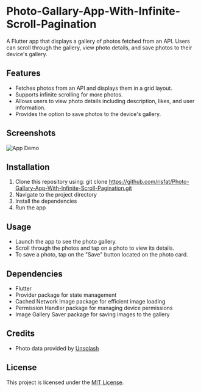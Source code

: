 # Photo-Gallary-App-With-Infinite-Scroll-Pagination

A Flutter app that displays a gallery of photos fetched from an API. Users can scroll through the gallery, view photo details, and save photos to their device's gallery.

## Features

- Fetches photos from an API and displays them in a grid layout.
- Supports infinite scrolling for more photos.
- Allows users to view photo details including description, likes, and user information.
- Provides the option to save photos to the device's gallery.

## Screenshots

![App Demo](https://github.com/risfat/iXora_Solution_Assignment/blob/main/app_demo.gif)

## Installation

1. Clone this repository using: git clone https://github.com/risfat/Photo-Gallary-App-With-Infinite-Scroll-Pagination.git
2. Navigate to the project directory
3. Install the dependencies
4. Run the app



## Usage

- Launch the app to see the photo gallery.
- Scroll through the photos and tap on a photo to view its details.
- To save a photo, tap on the "Save" button located on the photo card.

## Dependencies

- Flutter
- Provider package for state management
- Cached Network Image package for efficient image loading
- Permission Handler package for managing device permissions
- Image Gallery Saver package for saving images to the gallery

## Credits

- Photo data provided by [Unsplash](https://unsplash.com/)

## License

This project is licensed under the [MIT License](LICENSE).






